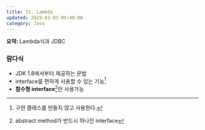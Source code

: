 ```yaml
---
title: 51. Lambda
updated: 2019-01-03 09:48:00
category: Java
---
```


**요약:** Lambda식과 JDBC

<div class="divider"></div>

### 람다식
- JDK 1.8에서부터 제공하는 문법 
- interface를 편하게 사용할 수 있는 기능[^1]
- **함수형 interface**[^2]만 사용가능


[^1]: 구현 클래스를 만들지 않고 사용한다.
[^2]: abstract method가 반드시 하나인 interface